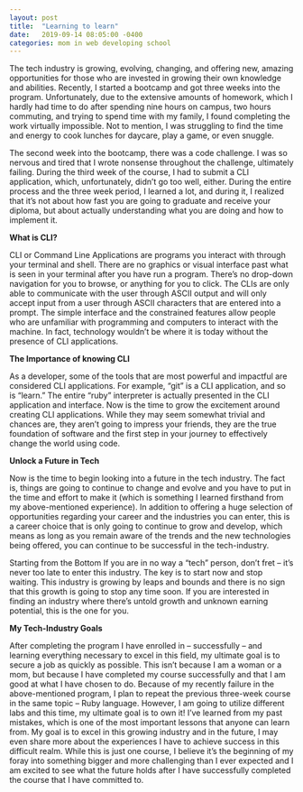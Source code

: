 ```yaml
---
layout: post
title:  "Learning to learn"
date:   2019-09-14 08:05:00 -0400
categories: mom in web developing school
---
```


The tech industry is growing, evolving, changing, and offering new, amazing opportunities for those who are invested in growing their own knowledge and abilities. 
Recently, I started a bootcamp and got three weeks into the program. Unfortunately, due to the extensive amounts of homework, which I hardly had time to do after spending nine hours on campus, two hours commuting, and trying to spend time with my family, I found completing the work virtually impossible. Not to mention, I was struggling to find the time and energy to cook lunches for daycare, play a game, or even snuggle. 

The second week into the bootcamp, there was a code challenge. I was so nervous and tired that I wrote nonsense throughout the challenge, ultimately failing. 
During the third week of the course, I had to submit a CLI application, which, unfortunately, didn’t go too well, either. During the entire process and the three week period, I learned a lot, and during it, I realized that it’s not about how fast you are going to graduate and receive your diploma, but about actually understanding what you are doing and how to implement it. 

**What is CLI?**

CLI or Command Line Applications are programs you interact with through your terminal and shell. There are no graphics or visual interface past what is seen in your terminal after you have run a program. There’s no drop-down navigation for you to browse, or anything for you to click. The CLIs are only able to communicate with the user through ASCII output and will only accept input from a user through ASCII characters that are entered into a prompt. 
The simple interface and the constrained features allow people who are unfamiliar with programming and computers to interact with the machine. In fact, technology wouldn’t be where it is today without the presence of CLI applications. 

**The Importance of knowing CLI**

As a developer, some of the tools that are most powerful and impactful are considered CLI applications. For example, “git” is a CLI application, and so is “learn.” The entire “ruby” interpreter is actually presented in the CLI application and interface. 
Now is the time to grow the excitement around creating CLI applications. While they may seem somewhat trivial and chances are, they aren’t going to impress your friends, they are the true foundation of software and the first step in your journey to effectively change the world using code. 

**Unlock a Future in Tech**

Now is the time to begin looking into a future in the tech industry. The fact is, things are going to continue to change and evolve and you have to put in the time and effort to make it (which is something I learned firsthand from my above-mentioned experience). 
In addition to offering a huge selection of opportunities regarding your career and the industries you can enter, this is a career choice that is only going to continue to grow and develop, which means as long as you remain aware of the trends and the new technologies being offered, you can continue to be successful in the tech-industry. 

Starting from the Bottom 
If you are in no way a “tech” person, don’t fret – it’s never too late to enter this industry. The key is to start now and stop waiting. This industry is growing by leaps and bounds and there is no sign that this growth is going to stop any time soon. If you are interested in finding an industry where there’s untold growth and unknown earning potential, this is the one for you.

**My Tech-Industry Goals**

After completing the program I have enrolled in – successfully – and learning everything necessary to excel in this field, my ultimate goal is to secure a job as quickly as possible. This isn’t because I am a woman or a mom, but because I have completed my course successfully and that I am good at what I have chosen to do. 
Because of my recently failure in the above-mentioned program, I plan to repeat the previous three-week course in the same topic – Ruby language. However, I am going to utilize different labs and this time, my ultimate goal is to own it! 
I’ve learned from my past mistakes, which is one of the most important lessons that anyone can learn from. My goal is to excel in this growing industry and in the future, I may even share more about the experiences I have to achieve success in this difficult realm. While this is just one course, I believe it’s the beginning of my foray into something bigger and more challenging than I ever expected and I am excited to see what the future holds after I have successfully completed the course that I have committed to. 
